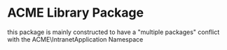 # ACME Library Package

this package is mainly constructed to have a "multiple packages" conflict with the ACME\IntranetApplication Namespace